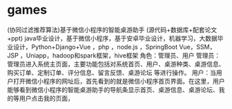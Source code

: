 # games
 (协同过滤推荐算法)基于微信小程序的智能桌游助手 (源代码+数据库+配套论文+ppt) java毕业设计，基于微信小程序，基于安卓毕业设计，机器学习，大数据毕业设计，Python+Django+Vue ，php ，node.js ，SpringBoot Vue，SSM，JSP ，Uniapp，hadoop和spark框架，hive框架 角色：管理员、用户  管理员：管理员进入系统主页面，主要功能包括对系统首页、用户、桌游种类、桌游信息、购买订单、定制订单、评分信息、留言反馈、桌游论坛 等进行操作。  用户：当用户打开微信小程序的网址后，首先看到的就是微信小程序首页界面。在这里，用户能够看到微信小程序的智能桌游助手的导航条显示首页、桌游信息、桌游论坛、我的等用户点击我的页面，
